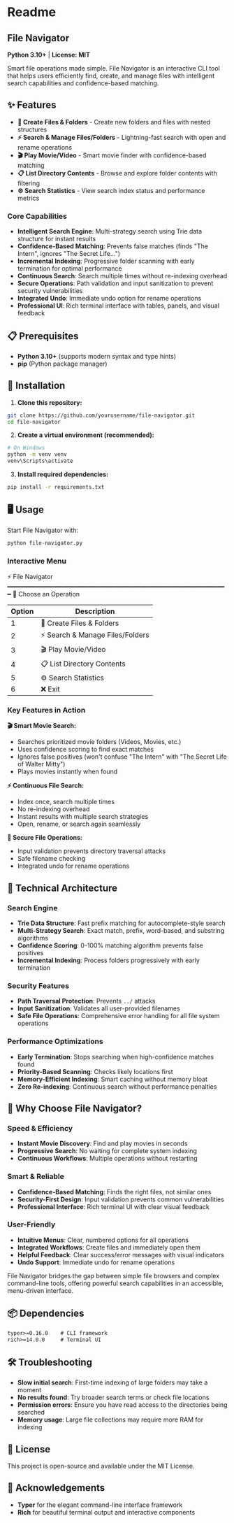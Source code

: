 # Readme
## File Navigator

**Python 3.10+** | **License: MIT**

Smart file operations made simple. File Navigator is an interactive CLI tool that helps users efficiently find, create, and manage files with intelligent search capabilities and confidence-based matching.

## ✨ Features

- **📁 Create Files & Folders** - Create new folders and files with nested structures
- **⚡ Search & Manage Files/Folders** - Lightning-fast search with open and rename operations
- **🎬 Play Movie/Video** - Smart movie finder with confidence-based matching
- **📋 List Directory Contents** - Browse and explore folder contents with filtering
- **⚙️ Search Statistics** - View search index status and performance metrics

### Core Capabilities

- **Intelligent Search Engine**: Multi-strategy search using Trie data structure for instant results
- **Confidence-Based Matching**: Prevents false matches (finds "The Intern", ignores "The Secret Life...")
- **Incremental Indexing**: Progressive folder scanning with early termination for optimal performance
- **Continuous Search**: Search multiple times without re-indexing overhead
- **Secure Operations**: Path validation and input sanitization to prevent security vulnerabilities
- **Integrated Undo**: Immediate undo option for rename operations
- **Professional UI**: Rich terminal interface with tables, panels, and visual feedback

## 📋 Prerequisites

- **Python 3.10+** (supports modern syntax and type hints)
- **pip** (Python package manager)

## 🚀 Installation

1. **Clone this repository:**

```bash
git clone https://github.com/yourusername/file-navigator.git
cd file-navigator
````

2. **Create a virtual environment (recommended):**

```bash
# On Windows
python -m venv venv
venv\Scripts\activate
```

3. **Install required dependencies:**

```bash
pip install -r requirements.txt
```

## 🖥 Usage

Start File Navigator with:

```bash
python file-navigator.py
```

### Interactive Menu

⚡ File Navigator
━━━━━━━━━━━━━━━━━━━━━━━━━━━━━━━━━━━━━━━━━━━━━━━━━━━━━━━━━━━━
🎯 Choose an Operation

| Option | Description                     |
| ------ | ------------------------------- |
| 1      | 📁 Create Files & Folders       |
| 2      | ⚡ Search & Manage Files/Folders |
| 3      | 🎬 Play Movie/Video             |
| 4      | 📋 List Directory Contents      |
| 5      | ⚙️ Search Statistics            |
| 6      | ❌ Exit                          |

### Key Features in Action

**🎬 Smart Movie Search:**

- Searches prioritized movie folders (Videos, Movies, etc.)
- Uses confidence scoring to find exact matches
- Ignores false positives (won't confuse "The Intern" with "The Secret Life of Walter Mitty")
- Plays movies instantly when found

**⚡ Continuous File Search:**

- Index once, search multiple times
- No re-indexing overhead
- Instant results with multiple search strategies
- Open, rename, or search again seamlessly

**📁 Secure File Operations:**

- Input validation prevents directory traversal attacks
- Safe filename checking
- Integrated undo for rename operations

## 🔧 Technical Architecture

### Search Engine

- **Trie Data Structure**: Fast prefix matching for autocomplete-style search
- **Multi-Strategy Search**: Exact match, prefix, word-based, and substring algorithms
- **Confidence Scoring**: 0-100% matching algorithm prevents false positives
- **Incremental Indexing**: Process folders progressively with early termination

### Security Features

- **Path Traversal Protection**: Prevents `../` attacks
- **Input Sanitization**: Validates all user-provided filenames
- **Safe File Operations**: Comprehensive error handling for all file system operations

### Performance Optimizations

- **Early Termination**: Stops searching when high-confidence matches found
- **Priority-Based Scanning**: Checks likely locations first
- **Memory-Efficient Indexing**: Smart caching without memory bloat
- **Zero Re-indexing**: Continuous search without performance penalties

## 🎯 Why Choose File Navigator?

### Speed & Efficiency

- **Instant Movie Discovery**: Find and play movies in seconds
- **Progressive Search**: No waiting for complete system indexing
- **Continuous Workflows**: Multiple operations without restarting

### Smart & Reliable

- **Confidence-Based Matching**: Finds the right files, not similar ones
- **Security-First Design**: Input validation prevents common vulnerabilities
- **Professional Interface**: Rich terminal UI with clear visual feedback

### User-Friendly

- **Intuitive Menus**: Clear, numbered options for all operations
- **Integrated Workflows**: Create files and immediately open them
- **Helpful Feedback**: Clear success/error messages with visual indicators
- **Undo Support**: Immediate undo for rename operations

File Navigator bridges the gap between simple file browsers and complex command-line tools, offering powerful search capabilities in an accessible, menu-driven interface.

## 📦 Dependencies

```txt
typer>=0.16.0    # CLI framework
rich>=14.0.0     # Terminal UI
```

## 🛠 Troubleshooting

- **Slow initial search**: First-time indexing of large folders may take a moment
- **No results found**: Try broader search terms or check file locations
- **Permission errors**: Ensure you have read access to the directories being searched
- **Memory usage**: Large file collections may require more RAM for indexing

## 📜 License

This project is open-source and available under the MIT License.

## 🙏 Acknowledgements

- **Typer** for the elegant command-line interface framework
- **Rich** for beautiful terminal output and interactive components

